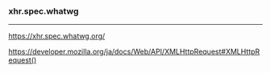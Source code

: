 ### xhr.spec.whatwg
---

https://xhr.spec.whatwg.org/

https://developer.mozilla.org/ja/docs/Web/API/XMLHttpRequest#XMLHttpRequest()














